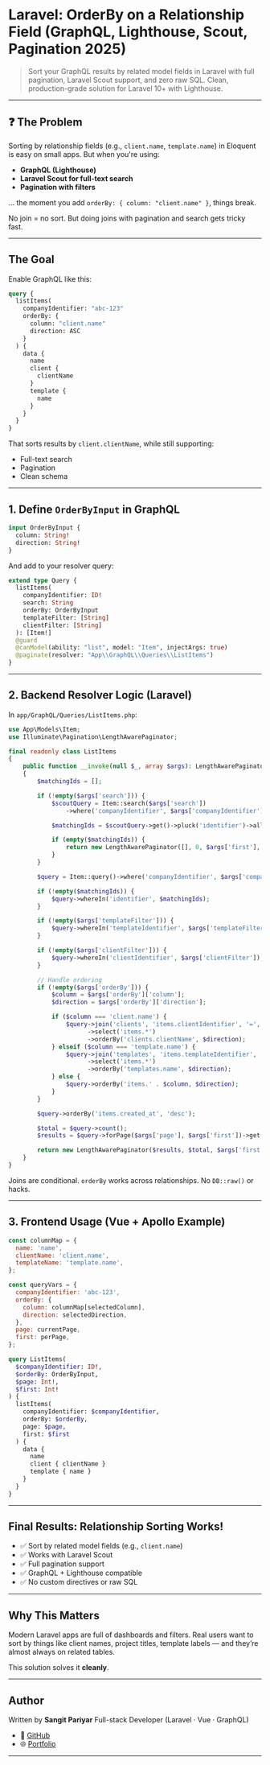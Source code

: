 #  Laravel: OrderBy on a Relationship Field (GraphQL, Lighthouse, Scout, Pagination  2025)

> Sort your GraphQL results by related model fields in Laravel with full pagination, Laravel Scout support, and zero raw SQL. Clean, production-grade solution for Laravel 10+ with Lighthouse.

---

## ❓ The Problem

Sorting by relationship fields (e.g., `client.name`, `template.name`) in Eloquent is easy on small apps. But when you're using:

* **GraphQL (Lighthouse)**
* **Laravel Scout for full-text search**
* **Pagination with filters**

... the moment you add `orderBy: { column: "client.name" }`, things break.

No join = no sort. But doing joins with pagination and search gets tricky fast.

---

##  The Goal

Enable GraphQL like this:

```graphql
query {
  listItems(
    companyIdentifier: "abc-123"
    orderBy: {
      column: "client.name"
      direction: ASC
    }
  ) {
    data {
      name
      client {
        clientName
      }
      template {
        name
      }
    }
  }
}
```

That sorts results by `client.clientName`, while still supporting:

* Full-text search
* Pagination
* Clean schema

---

##  1. Define `OrderByInput` in GraphQL

```graphql
input OrderByInput {
  column: String!
  direction: String!
}
```

And add to your resolver query:

```graphql
extend type Query {
  listItems(
    companyIdentifier: ID!
    search: String
    orderBy: OrderByInput
    templateFilter: [String]
    clientFilter: [String]
  ): [Item!]
  @guard
  @canModel(ability: "list", model: "Item", injectArgs: true)
  @paginate(resolver: "App\\GraphQL\\Queries\\ListItems")
}
```

---

##  2. Backend Resolver Logic (Laravel)

In `app/GraphQL/Queries/ListItems.php`:

```php
use App\Models\Item;
use Illuminate\Pagination\LengthAwarePaginator;

final readonly class ListItems
{
    public function __invoke(null $_, array $args): LengthAwarePaginator
    {
        $matchingIds = [];

        if (!empty($args['search'])) {
            $scoutQuery = Item::search($args['search'])
                ->where('companyIdentifier', $args['companyIdentifier']);

            $matchingIds = $scoutQuery->get()->pluck('identifier')->all();

            if (empty($matchingIds)) {
                return new LengthAwarePaginator([], 0, $args['first'], $args['page']);
            }
        }

        $query = Item::query()->where('companyIdentifier', $args['companyIdentifier']);

        if (!empty($matchingIds)) {
            $query->whereIn('identifier', $matchingIds);
        }

        if (!empty($args['templateFilter'])) {
            $query->whereIn('templateIdentifier', $args['templateFilter']);
        }

        if (!empty($args['clientFilter'])) {
            $query->whereIn('clientIdentifier', $args['clientFilter']);
        }

        // Handle ordering
        if (!empty($args['orderBy'])) {
            $column = $args['orderBy']['column'];
            $direction = $args['orderBy']['direction'];

            if ($column === 'client.name') {
                $query->join('clients', 'items.clientIdentifier', '=', 'clients.identifier')
                      ->select('items.*')
                      ->orderBy('clients.clientName', $direction);
            } elseif ($column === 'template.name') {
                $query->join('templates', 'items.templateIdentifier', '=', 'templates.identifier')
                      ->select('items.*')
                      ->orderBy('templates.name', $direction);
            } else {
                $query->orderBy('items.' . $column, $direction);
            }
        }

        $query->orderBy('items.created_at', 'desc');

        $total = $query->count();
        $results = $query->forPage($args['page'], $args['first'])->get();

        return new LengthAwarePaginator($results, $total, $args['first'], $args['page']);
    }
}
```

 Joins are conditional.
 `orderBy` works across relationships.
 No `DB::raw()` or hacks.

---

##  3. Frontend Usage (Vue + Apollo Example)

```js
const columnMap = {
  name: 'name',
  clientName: 'client.name',
  templateName: 'template.name',
};

const queryVars = {
  companyIdentifier: 'abc-123',
  orderBy: {
    column: columnMap[selectedColumn],
    direction: selectedDirection,
  },
  page: currentPage,
  first: perPage,
};
```

```graphql
query ListItems(
  $companyIdentifier: ID!,
  $orderBy: OrderByInput,
  $page: Int!,
  $first: Int!
) {
  listItems(
    companyIdentifier: $companyIdentifier,
    orderBy: $orderBy,
    page: $page,
    first: $first
  ) {
    data {
      name
      client { clientName }
      template { name }
    }
  }
}
```

---

##  Final Results: Relationship Sorting Works!

* ✅ Sort by related model fields (e.g., `client.name`)
* ✅ Works with Laravel Scout
* ✅ Full pagination support
* ✅ GraphQL + Lighthouse compatible
* ✅ No custom directives or raw SQL

---

##  Why This Matters

Modern Laravel apps are full of dashboards and filters. Real users want to sort by things like client names, project titles, template labels — and they’re almost always on related tables.

This solution solves it **cleanly**.

---

##  Author

Written by **Sangit Pariyar**  Full-stack Developer (Laravel · Vue · GraphQL)

* 🔗 [GitHub](https://github.com/sangit-pariyar)
* 🌐 [Portfolio](https://sangit-pariyar.me)

---
